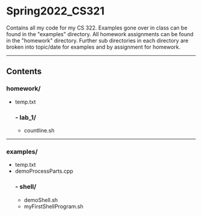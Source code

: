 # Spring2022_CS321
Contains all my code for my CS 322.
Examples gone over in class can be found in the "examples" directory.
All homework assignments can be found in the "homework" directory.
Further sub directories in each directory are broken into topic/date for examples and by assignment for homework.

---

## Contents

### homework/
 - temp.txt
	### - lab_1/
	 - countline.sh
---
### examples/
 - temp.txt
 - demoProcessParts.cpp
	### - shell/
	 - demoShell.sh
	 - myFirstShellProgram.sh
